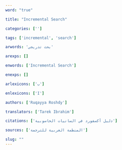 ```yaml
---
word: "true"

title: "Incremental Search"

categories: ['']

tags: ['incremental', 'search']

arwords: 'بحث تدريجي'

arexps: []

enwords: ['Incremental Search']

enexps: []

arlexicons: ['ب']

enlexicons: ['I']

authors: ['Ruqayya Roshdy']

translators: ['Tarek Ibrahim']

citations: ['دليل أكسفورد في السانيات الحاسوبية']

sources: ['المنظمة العربية للترجمة']

slug: ""
---
```

